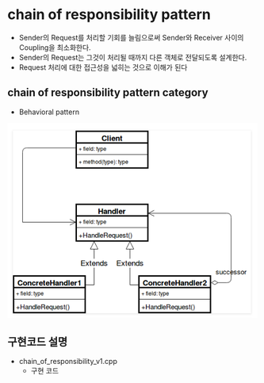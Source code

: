 # chain of responsibility pattern
* Sender의 Request를 처리할 기회를 늘림으로써 Sender와 Receiver 사이의 Coupling을 최소화한다.
* Sender의 Request는 그것이 처리될 때까지 다른 객체로 전달되도록 설계한다.
* Request 처리에 대한 접근성을 넓히는 것으로 이해가 된다

## chain of responsibility pattern category
* Behavioral pattern

![cor](/docs/images/cor.png)

## 구현코드 설명
* chain_of_responsibility_v1.cpp
	* 구현 코드